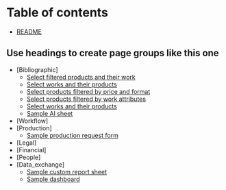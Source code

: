 # Table of contents

* [README](README.md)

## Use headings to create page groups like this one

* [Bibliographic]
  * [Select filtered products and their work](examples/filtered\_products\_and\_their\_work.md)
  * [Select works and their products](examples/products\_and\_their\_works.md)
  * [Select products filtered by price and format](examples/products\_filtered\_by\_price\_and\_format.md)
  * [Select products filtered by work attributes](examples/products\_filtered\_by\_work\_attributes.md)
  * [Select works and their products](examples/works\_and\_their\_products.md)
  * [Sample AI sheet](examples/sample\_ai.md)
* [Workflow]
* [Production]
  * [Sample production request form](examples/sample\_production\_request\_form.md)
* [Legal]
* [Financial]
* [People]
* [Data_exchange]
  * [Sample custom report sheet](examples/sample\_custom\_report\_sheet.md)
  * [Sample dashboard](examples/sample\_dashboard.md)  
